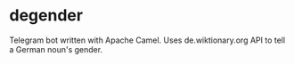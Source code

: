 # degender

Telegram bot written with Apache Camel. Uses de.wiktionary.org API to tell a German noun's gender.
